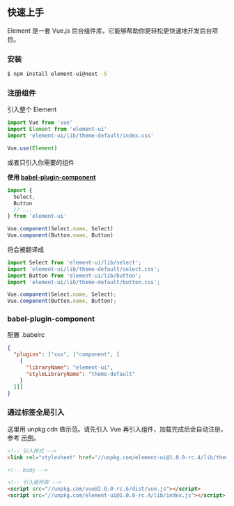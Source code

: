 ## 快速上手

Element 是一套 Vue.js 后台组件库，它能够帮助你更轻松更快速地开发后台项目。

### 安装

```bash
$ npm install element-ui@next -S
```

### 注册组件

引入整个 Element

```javascript
import Vue from 'vue'
import Element from 'element-ui'
import 'element-ui/lib/theme-default/index.css'

Vue.use(Element)
```

或者只引入你需要的组件

**使用 [babel-plugin-component](https://github.com/QingWei-Li/babel-plugin-component)**

```javascript
import {
  Select,
  Button
  // ...
} from 'element-ui'

Vue.component(Select.name, Select)
Vue.component(Button.name, Button)
```

将会被翻译成

```javascript
import Select from 'element-ui/lib/select';
import 'element-ui/lib/theme-default/select.css';
import Button from 'element-ui/lib/button';
import 'element-ui/lib/theme-default/button.css';

Vue.component(Select.name, Select);
Vue.component(Button.name, Button);
```

### babel-plugin-component

配置 .babelrc

```json
{
  "plugins": ["xxx", ["component", [
    {
      "libraryName": "element-ui",
      "styleLibraryName": "theme-default"
    }
  ]]]
}
```


### 通过标签全局引入

这里用 unpkg cdn 做示范。请先引入 Vue 再引入组件，加载完成后会自动注册，参考 [示例](https://codepen.io/anon/pen/ozYpNA)。

```html
<!-- 引入样式 -->
<link rel="stylesheet" href="//unpkg.com/element-ui@1.0.0-rc.4/lib/theme-default/index.css">

<!-- body -->

<!-- 引入组件库 -->
<script src="//unpkg.com/vue@2.0.0-rc.6/dist/vue.js"></script>
<script src="//unpkg.com/element-ui@1.0.0-rc.4/lib/index.js"></script>
```
